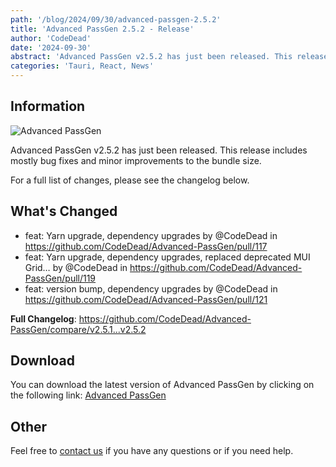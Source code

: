 ```yaml
---
path: '/blog/2024/09/30/advanced-passgen-2.5.2'
title: 'Advanced PassGen 2.5.2 - Release'
author: 'CodeDead'
date: '2024-09-30'
abstract: 'Advanced PassGen v2.5.2 has just been released. This release includes mostly bug fixes and minor improvements to the bundle size...'
categories: 'Tauri, React, News'
---
```


## Information

![Advanced PassGen](https://i.imgur.com/WcaJL2t.png)

Advanced PassGen v2.5.2 has just been released. This release includes mostly bug fixes and minor improvements to the bundle size.

For a full list of changes, please see the changelog below.

## What's Changed

- feat: Yarn upgrade, dependency upgrades by @CodeDead in https://github.com/CodeDead/Advanced-PassGen/pull/117
- feat: Yarn upgrade, dependency upgrades, replaced deprecated MUI Grid… by @CodeDead in https://github.com/CodeDead/Advanced-PassGen/pull/119
- feat: version bump, dependency upgrades by @CodeDead in https://github.com/CodeDead/Advanced-PassGen/pull/121

**Full Changelog**: https://github.com/CodeDead/Advanced-PassGen/compare/v2.5.1...v2.5.2

## Download

You can download the latest version of Advanced PassGen by clicking on the following link:
[Advanced PassGen](https://codedead.com/software/advanced-passgen)

## Other

Feel free to [contact us](/contact) if you have any questions or if you need help.
